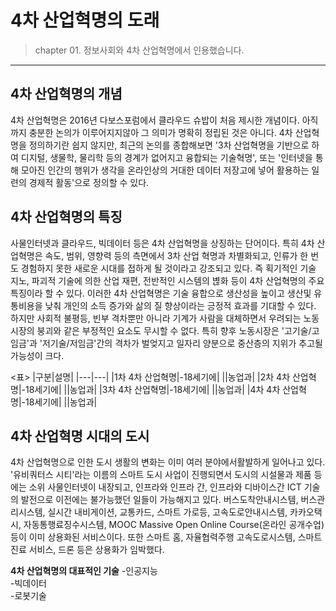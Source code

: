 # 4차 산업혁명의 도래

>chapter 01. 정보사회와 4차 산업혁명에서 인용했습니다.

***

## 4차 산업혁명의 개념

4차 산업혁명은 2016년 다보스포럼에서 클라우드 슈밥이 처음 제시한 개념이다. 아직까지 충분한 논의가 이루어지지않아 그 의미가 명확히 정립된 것은 아니다. 4차 산업혁명을 정의하기란 쉽지 않지만, 최근의 논의를 종합해보면 '3차 산업혁명을 기반으로 하여 디지털, 생물학, 물리학 등의 경계가 없어지고 융합되는 기술혁명', 또는 '인터넷을 통해 모아진 인간의 행위가 생각을 온라인상의 거대한 데이터 저장고에 넣어 활용하는 일련의 경제적 활동'으로 정의할 수 있다.

## 4차 산업혁명의 특징

사물인터넷과 클라우드, 빅데이터 등은 4차 산업혁명을 상징하는 단어이다. 특히 4차 산업혁명은 속도, 범위, 영향력 등의 측면에서 3차 산업 혁명과 차별화되고, 인류가 한 번도 경험하지 못한 새로운 시대를 접하게 될 것이라고 강조되고 있다. 즉 획기적인 기술 지노, 파괴적 기술에 의한 산업 재편, 전반적인 시스템의 볂화 등이 4차 산업혁명의 주요 특징이라 할 수 있다. 이러한 4차 산업혁명은 기술 융합으로 생산성을 높이고 생산및 유통비용을 낮춰 개인의 소득 증가와 삶의 질 향상이라는 긍정적 효과를 기대할 수 있다. 하지만 사회적 불평등, 빈부 격차뿐만 아니라 기계가 사람을 대체하면서 우려되는 노동시장의 붕괴와 같은 부정적인 요소도 무시할 수 없다. 특히 향후 노동시장은 '고기술/고임금'과 '저기술/저임금'간의 격차가 벌엊지고 일자리 양분으로 중산층의 지위가 추고될 가능성이 크다.

<표>
|구분|설명|
|---|---|
|1차 4차 산업혁명|-18세기에|
||농업과|
|2차 4차 산업혁명|-18세기에|
||농업과|
|3차 4차 산업혁명|-18세기에|
||농업과|
|4차 4차 산업혁명|-18세기에|
||농업과|


## 4차 산업혁명 시대의 도시
4차 산업혁명으로 인한 도시 생활의 변화는 이미 여러 분야에서활발하게 일어나고 있다. '유비쿼터스 시티'라는 이름의 스마트 도시 사업이 진행되면서 도시의 시설물과 제품 등에는 소위 사물인터넷이 내장되고, 인프라와 인프라 간, 인프라와 디바이스간 ICT 기술의 발전으로 이전에는 불가능했던 일들이 가능해지고 있다. 버스도착안내시스템, 버스관리시스템, 실시간 내비게이션, 교통카드, 스마트 가로등, 고속도로안내시스템, 카카오택시, 자동통행료징수시스템, MOOC Massive Open Online Course(온라인 공개수업) 등이 이미 상용화된 서비스이다. 또한 스마트 홈, 자율협력주행 고속도로시스템, 스마트 진료 서비스, 드론 등은 상용화가 임박했다.


**4차 산업혁명의 대표적인 기술**
-인공지능  
-빅데이터  
-로봇기술  
